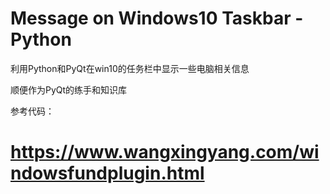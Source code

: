 # Message on Windows10 Taskbar - Python

利用Python和PyQt在win10的任务栏中显示一些电脑相关信息

顺便作为PyQt的练手和知识库

参考代码：
# https://www.wangxingyang.com/windowsfundplugin.html